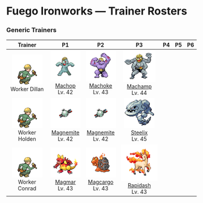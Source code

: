 # Fuego Ironworks — Trainer Rosters

### Generic Trainers

| Trainer | P1 | P2 | P3 | P4 | P5 | P6 |
|:-------:|:--:|:--:|:--:|:--:|:--:|:--:|
| ![Worker Dillan](../../assets/trainers/worker.png "Worker Dillan")<br>Worker Dillan | ![Machop](../../assets/sprites/machop/front.gif "Machop: Though small in stature, it is powerful enough to easily heft and throw a number of GEODUDE at once.")<br>[Machop](../../pokemon/machop.md/)<br>Lv. 42 | ![Machoke](../../assets/sprites/machoke/front.gif "Machoke: It happily carries heavy cargo to toughen up. It willingly does hard work for people.")<br>[Machoke](../../pokemon/machoke.md/)<br>Lv. 43 | ![Machamp](../../assets/sprites/machamp/front.gif "Machamp: Its four muscled arms slam foes with powerful punches and chops at blinding speed.")<br>[Machamp](../../pokemon/machamp.md/)<br>Lv. 44 |
| ![Worker Holden](../../assets/trainers/worker.png "Worker Holden")<br>Worker Holden | ![Magnemite](../../assets/sprites/magnemite/front.gif "Magnemite: The faster the units at its sides rotate, the greater the magnetic force they generate.")<br>[Magnemite](../../pokemon/magnemite.md/)<br>Lv. 42 | ![Magnemite](../../assets/sprites/magnemite/front.gif "Magnemite: The faster the units at its sides rotate, the greater the magnetic force they generate.")<br>[Magnemite](../../pokemon/magnemite.md/)<br>Lv. 42 | ![Steelix](../../assets/sprites/steelix/front.gif "Steelix: It is thought its body transformed as a result of iron accumulating internally from swallowing soil.")<br>[Steelix](../../pokemon/steelix.md/)<br>Lv. 45 |
| ![Worker Conrad](../../assets/trainers/worker.png "Worker Conrad")<br>Worker Conrad | ![Magmar](../../assets/sprites/magmar/front.gif "Magmar: When it breathes deeply, heat waves form around its body, making it hard to see clearly.")<br>[Magmar](../../pokemon/magmar.md/)<br>Lv. 43 | ![Magcargo](../../assets/sprites/magcargo/front.gif "Magcargo: Its body temperature is roughly 18,000 degrees F. Flames spout from gaps in its hardened shell.")<br>[Magcargo](../../pokemon/magcargo.md/)<br>Lv. 43 | ![Rapidash](../../assets/sprites/rapidash/front.gif "Rapidash: When at an all-out gallop, its blazing mane sparkles, enhancing its beautiful appearance.")<br>[Rapidash](../../pokemon/rapidash.md/)<br>Lv. 43 |


